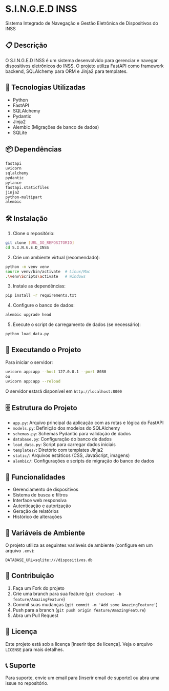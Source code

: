 # S.I.N.G.E.D INSS

Sistema Integrado de Navegação e Gestão Eletrônica de Dispositivos do INSS

## 📋 Descrição

O S.I.N.G.E.D INSS é um sistema desenvolvido para gerenciar e navegar dispositivos eletrônicos do INSS. O projeto utiliza FastAPI como framework backend, SQLAlchemy para ORM e Jinja2 para templates.

## 🚀 Tecnologias Utilizadas

- Python
- FastAPI
- SQLAlchemy
- Pydantic
- Jinja2
- Alembic (Migrações de banco de dados)
- SQLite

## 📦 Dependências

```bash
fastapi
uvicorn
sqlalchemy
pydantic
pylance
fastapi.staticfiles
jinja2
python-multipart
alembic
```

## 🛠️ Instalação

1. Clone o repositório:
```bash
git clone [URL_DO_REPOSITORIO]
cd S.I.N.G.E.D_INSS
```

2. Crie um ambiente virtual (recomendado):
```bash
python -m venv venv
source venv/bin/activate  # Linux/Mac
.\venv\Scripts\activate   # Windows
```

3. Instale as dependências:
```bash
pip install -r requirements.txt
```

4. Configure o banco de dados:
```bash
alembic upgrade head
```

5. Execute o script de carregamento de dados (se necessário):
```bash
python load_data.py
```

## 🚀 Executando o Projeto

Para iniciar o servidor:
```bash
uvicorn app:app --host 127.0.0.1 --port 8080
ou
uvicorn app:app --reload
```

O servidor estará disponível em `http://localhost:8000`

## 🗄️ Estrutura do Projeto

- `app.py`: Arquivo principal da aplicação com as rotas e lógica do FastAPI
- `models.py`: Definição dos modelos do SQLAlchemy
- `schemas.py`: Schemas Pydantic para validação de dados
- `database.py`: Configuração do banco de dados
- `load_data.py`: Script para carregar dados iniciais
- `templates/`: Diretório com templates Jinja2
- `static/`: Arquivos estáticos (CSS, JavaScript, imagens)
- `alembic/`: Configurações e scripts de migração do banco de dados

## 📝 Funcionalidades

- Gerenciamento de dispositivos
- Sistema de busca e filtros
- Interface web responsiva
- Autenticação e autorização
- Geração de relatórios
- Histórico de alterações

## 🔐 Variáveis de Ambiente

O projeto utiliza as seguintes variáveis de ambiente (configure em um arquivo `.env`):

```env
DATABASE_URL=sqlite:///dispositivos.db
```

## 👥 Contribuição

1. Faça um Fork do projeto
2. Crie uma branch para sua feature (`git checkout -b feature/AmazingFeature`)
3. Commit suas mudanças (`git commit -m 'Add some AmazingFeature'`)
4. Push para a branch (`git push origin feature/AmazingFeature`)
5. Abra um Pull Request

## 📄 Licença

Este projeto está sob a licença [inserir tipo de licença]. Veja o arquivo `LICENSE` para mais detalhes.

## 📞 Suporte

Para suporte, envie um email para [inserir email de suporte] ou abra uma issue no repositório. 
